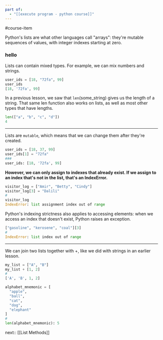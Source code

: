 ```yaml
---
part of:
  - "[[execute program - python course]]"
---
```

#course-item 

Python's lists are what other languages call "arrays": they're mutable sequences of values, with integer indexes starting at zero.

### hello

Lists can contain mixed types. For example, we can mix numbers and strings.

```python
user_ids = [18, "72fa", 99]
user_ids
[18, '72fa', 99]
```

In a previous lesson, we saw that `len`(some_string) gives us the length of a string. That same len function also works on lists, as well as most other types that have lengths.

```python
len(["a", "b", "c", "d"])
4
```

___

Lists are `mutable`, which means that we can change them after they're created.

```python
user_ids = [18, 37, 99]
user_ids[1] = "72fa"
###
user_ids: [18, '72fa', 99]
```


**However, we can only assign to indexes that already exist. If we assign to an index that's not in the list, that's an IndexError.**

```python
visitor_log = ["Amir", "Betty", "Cindy"]
visitor_log[3] = "Dalili"
#
visitor_log
IndexError: list assignment index out of range
```

Python's indexing strictness also applies to accessing elements: when we access an index that doesn't exist, Python raises an exception.

```python
["gasoline", "kerosene", "coal"][3]
#
IndexError: list index out of range
```

___

We can join two lists together with +, like we did with strings in an earlier lesson.

```python
my_list = ["A", "B"]
my_list + [1, 2]
#
['A', 'B', 1, 2]
```


```python
alphabet_mnemonic = [
  "apple",
  "ball",
  "cat",
  "dog",
  "elephant"
]
#
len(alphabet_mnemonic): 5
```

next:: [[List Methods]]
